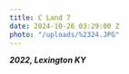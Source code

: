 ```yaml
---
title: C Land 7
date: 2024-10-26 03:29:00 Z
photo: "/uploads/%2324.JPG"
---
```


***2022, Lexington KY***